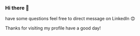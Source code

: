 ### Hi there 👋

<!--
**deepanshudashora/deepanshudashora** is a ✨ _special_ ✨ repository because its `README.md` (this file) appears on your GitHub profile.

Here are some ideas to get you started:

- 🔭 I’m currently working on machien learning and deep learning
- 🌱 I’m currently learning neural networks and ds-algo
- 👯 I’m looking to collaborate on data science 
- 🤔 I’m looking for help with data science seekers
- 💬 Ask me about my projects and collaboration
- 📫 How to reach me: https://www.linkedin.com/in/deepanshu-dashora-0009


--> have some questions feel free to direct message on LinkedIn 😊

Thanks for visiting my profile have a good day!
